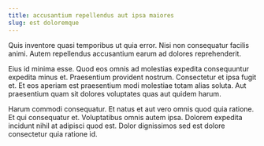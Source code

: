 ```yaml
---
title: accusantium repellendus aut ipsa maiores
slug: est doloremque
---
```


Quis inventore quasi temporibus ut quia error. Nisi non consequatur facilis animi. Autem repellendus accusantium earum ad dolores reprehenderit.

Eius id minima esse. Quod eos omnis ad molestias expedita consequuntur expedita minus et. Praesentium provident nostrum. Consectetur et ipsa fugit et. Et eos aperiam est praesentium modi molestiae totam alias soluta. Aut praesentium quam sit dolores voluptates quas aut quidem harum.

Harum commodi consequatur. Et natus et aut vero omnis quod quia ratione. Et qui consequatur et. Voluptatibus omnis autem ipsa. Dolorem expedita incidunt nihil at adipisci quod est. Dolor dignissimos sed est dolore consectetur quia ratione id.
